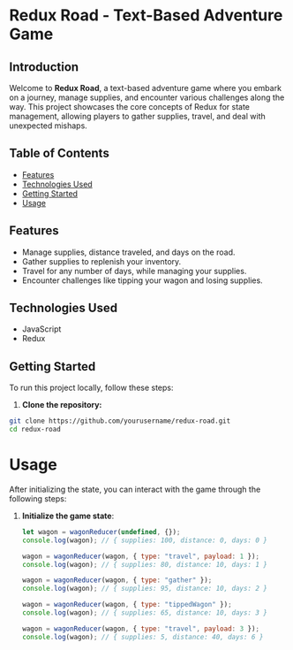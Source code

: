 # Redux Road - Text-Based Adventure Game

## Introduction

Welcome to **Redux Road**, a text-based adventure game where you embark on a journey, manage supplies, and encounter various challenges along the way. This project showcases the core concepts of Redux for state management, allowing players to gather supplies, travel, and deal with unexpected mishaps.

## Table of Contents

- [Features](#features)
- [Technologies Used](#technologies-used)
- [Getting Started](#getting-started)
- [Usage](#usage)

## Features

- Manage supplies, distance traveled, and days on the road.
- Gather supplies to replenish your inventory.
- Travel for any number of days, while managing your supplies.
- Encounter challenges like tipping your wagon and losing supplies.

## Technologies Used

- JavaScript
- Redux

## Getting Started

To run this project locally, follow these steps:

1. **Clone the repository:**

```bash
git clone https://github.com/yourusername/redux-road.git
cd redux-road
```

# Usage

After initializing the state, you can interact with the game through the following steps:

1. **Initialize the game state**:

   ```javascript
   let wagon = wagonReducer(undefined, {});
   console.log(wagon); // { supplies: 100, distance: 0, days: 0 }

   wagon = wagonReducer(wagon, { type: "travel", payload: 1 });
   console.log(wagon); // { supplies: 80, distance: 10, days: 1 }

   wagon = wagonReducer(wagon, { type: "gather" });
   console.log(wagon); // { supplies: 95, distance: 10, days: 2 }

   wagon = wagonReducer(wagon, { type: "tippedWagon" });
   console.log(wagon); // { supplies: 65, distance: 10, days: 3 }

   wagon = wagonReducer(wagon, { type: "travel", payload: 3 });
   console.log(wagon); // { supplies: 5, distance: 40, days: 6 }
   ```
